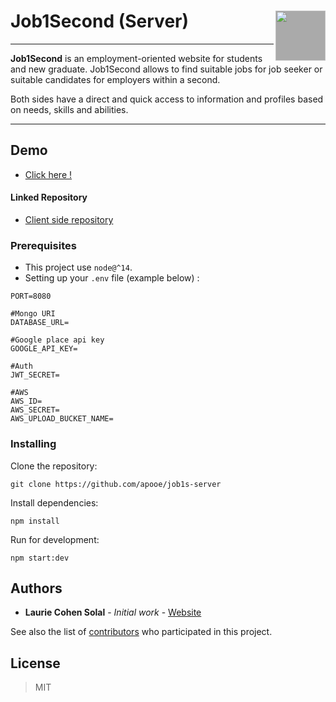 #  Job1Second (Server) <img align="right" width="80" src="./src/images/logo.png" style="background-color: #aaa">


---
**Job1Second** is an employment-oriented website for students and new graduate. Job1Second allows to find suitable jobs for job seeker or suitable candidates for employers within a second.


Both sides have a direct and quick access to information and profiles based on needs, skills and abilities.

---

## Demo
- <a href="http://job1s.s3-website.eu-central-1.amazonaws.com" target="_blank">Click here !</a>

#### Linked Repository
- <a href="https://github.com/apooe/job1s-client" target="_blank"/>Client side repository</a> 

### Prerequisites
* This project use `node@^14`.
* Setting up your `.env` file (example below) :
```.env
PORT=8080

#Mongo URI
DATABASE_URL=

#Google place api key
GOOGLE_API_KEY=

#Auth
JWT_SECRET=

#AWS
AWS_ID=
AWS_SECRET=
AWS_UPLOAD_BUCKET_NAME=
```

### Installing

Clone the repository:
```
git clone https://github.com/apooe/job1s-server
```

Install dependencies:
```
npm install
```

Run for development:

```
npm start:dev
```

## Authors

* **Laurie Cohen Solal** - *Initial work* - [Website](https://lauriecs.com/)

See also the list of [contributors](https://github.com/apooe/job1s-server) who participated in this project.

## License
> 
>MIT
> 
